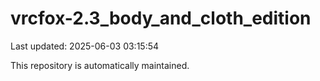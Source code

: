 # vrcfox-2.3_body_and_cloth_edition

Last updated: 2025-06-03 03:15:54

This repository is automatically maintained.
